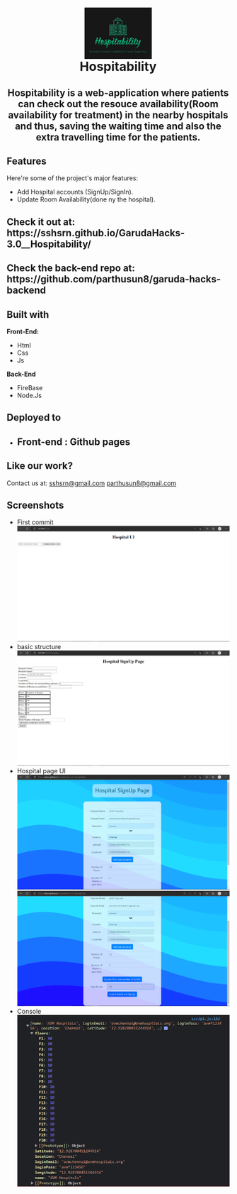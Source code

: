 

<h1 align=middle><img width="30%" align=middle src="readme-assets/logo.jpeg"><br>Hospitability</h1>

<h2  align="center" id="description">Hospitability is a web-application where patients can check out the resouce availability(Room availability for treatment) 
  in the nearby hospitals and  thus, saving the waiting time and also the extra travelling time for the patients.</h2>

<h2>Features</h2>

Here're some of the project's major features:

*   Add Hospital accounts (SignUp/SignIn).
*   Update Room Availability(done ny the hospital).

<h2>Check it out at: https://sshsrn.github.io/GarudaHacks-3.0__Hospitability/</h2>

<h2>Check the back-end repo at: https://github.com/parthusun8/garuda-hacks-backend</h2>

<h2>Built with</h2>

**Front-End:** 
* Html
* Css
* Js

**Back-End**
* FireBase
* Node.Js

## Deployed to

- <h2>Front-end : Github pages </h2>


<h2>Like our work?</h2>

Contact us at: sshsrn@gmail.com parthusun8@gmail.com

## Screenshots
* First commit
![](readme-assets/1.png)
* basic structure
![](readme-assets/2.png)
* Hospital page UI
![](readme-assets/3.png)
![](readme-assets/4.png)
* Console<br>
![](readme-assets/5.png)
